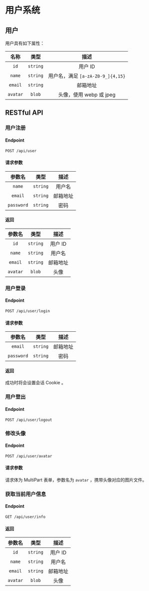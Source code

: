 # 用户系统

## 用户

用户具有如下属性：

|   名称   |   类型   |               描述                |
| :------: | :------: | :-------------------------------: |
|   `id`   | `string` |              用户 ID              |
|  `name`  | `string` | 用户名，满足 `[a-zA-Z0-9_]{4,15}` |
| `email`  | `string` |             邮箱地址              |
| `avatar` |  `blob`  |      头像，使用 webp 或 jpeg      |

## RESTful API

### 用户注册

#### Endpoint

`POST /api/user`

#### 请求参数

|   参数名   |   类型   |   描述   |
| :--------: | :------: | :------: |
|   `name`   | `string` |  用户名  |
|  `email`   | `string` | 邮箱地址 |
| `password` | `string` |   密码   |

#### 返回

|  参数名  |   类型   |   描述   |
| :------: | :------: | :------: |
|   `id`   | `string` | 用户 ID  |
|  `name`  | `string` |  用户名  |
| `email`  | `string` | 邮箱地址 |
| `avatar` |  `blob`  |   头像   |

### 用户登录

#### Endpoint

`POST /api/user/login`

#### 请求参数

|   参数名   |   类型   |   描述   |
| :--------: | :------: | :------: |
|  `email`   | `string` | 邮箱地址 |
| `password` | `string` |   密码   |

#### 返回

成功时将会设置会话 Cookie 。

### 用户登出

#### Endpoint

`POST /api/user/logout`

### 修改头像

#### Endpoint

`POST /api/user/avatar`

#### 请求参数

请求体为 MultiPart 表单，参数名为 `avatar` ，携带头像对应的图片文件。

### 获取当前用户信息

#### Endpoint

`GET /api/user/info`

#### 返回

|  参数名  |   类型   |   描述   |
| :------: | :------: | :------: |
|   `id`   | `string` | 用户 ID  |
|  `name`  | `string` |  用户名  |
| `email`  | `string` | 邮箱地址 |
| `avatar` |  `blob`  |   头像   |
